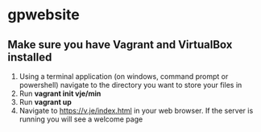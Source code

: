 # gpwebsite

## Make sure you have Vagrant and VirtualBox installed

1. Using a terminal application (on windows, command prompt or powershell) navigate to the directory you want to store your files in
2. Run **vagrant init vje/min**
3. Run **vagrant up**
4. Navigate to https://v.je/index.html in your web browser. If the server is running you will see a welcome page
